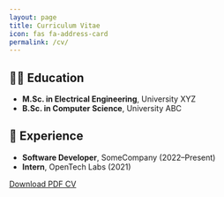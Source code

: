```yaml
---
layout: page
title: Curriculum Vitae
icon: fas fa-address-card
permalink: /cv/
---
```


## 🧑‍🎓 Education

- **M.Sc. in Electrical Engineering**, University XYZ
- **B.Sc. in Computer Science**, University ABC

## 💼 Experience

- **Software Developer**, SomeCompany (2022–Present)
- **Intern**, OpenTech Labs (2021)

[Download PDF CV](https://yourgithub.io/files/cv.pdf)
